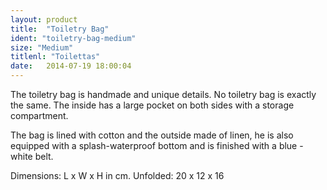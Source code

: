 ```yaml
---
layout: product
title:  "Toiletry Bag"
ident: "toiletry-bag-medium"
size: "Medium"
titlenl: "Toilettas"
date:   2014-07-19 18:00:04
---
```

The toiletry bag is handmade and unique details. 
No toiletry bag is exactly the same. The inside has a large pocket on both sides with a storage compartment.

The bag is lined with cotton and the outside made ​​of linen, he is also equipped with a splash-waterproof bottom and is finished with a blue - white belt.

Dimensions: L x W x H in cm.
Unfolded: 20 x 12 x 16
